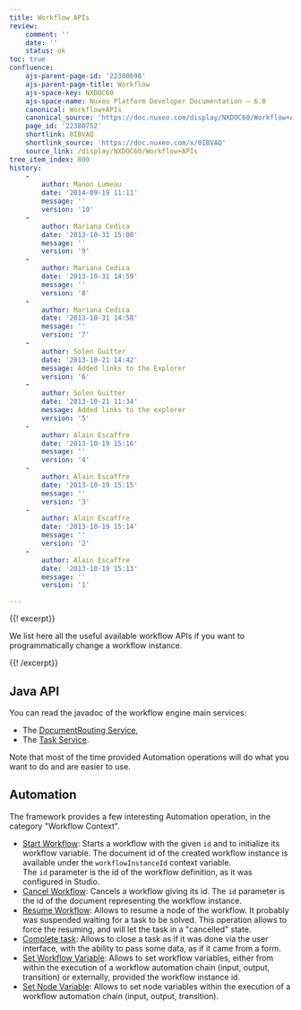 ```yaml
---
title: Workflow APIs
review:
    comment: ''
    date: ''
    status: ok
toc: true
confluence:
    ajs-parent-page-id: '22380698'
    ajs-parent-page-title: Workflow
    ajs-space-key: NXDOC60
    ajs-space-name: Nuxeo Platform Developer Documentation — 6.0
    canonical: Workflow+APIs
    canonical_source: 'https://doc.nuxeo.com/display/NXDOC60/Workflow+APIs'
    page_id: '22380752'
    shortlink: 0IBVAQ
    shortlink_source: 'https://doc.nuxeo.com/x/0IBVAQ'
    source_link: /display/NXDOC60/Workflow+APIs
tree_item_index: 800
history:
    -
        author: Manon Lumeau
        date: '2014-09-19 11:11'
        message: ''
        version: '10'
    -
        author: Mariana Cedica
        date: '2013-10-31 15:00'
        message: ''
        version: '9'
    -
        author: Mariana Cedica
        date: '2013-10-31 14:59'
        message: ''
        version: '8'
    -
        author: Mariana Cedica
        date: '2013-10-31 14:58'
        message: ''
        version: '7'
    -
        author: Solen Guitter
        date: '2013-10-21 14:42'
        message: Added links to the Explorer
        version: '6'
    -
        author: Solen Guitter
        date: '2013-10-21 11:34'
        message: Added links to the explorer
        version: '5'
    -
        author: Alain Escaffre
        date: '2013-10-19 15:16'
        message: ''
        version: '4'
    -
        author: Alain Escaffre
        date: '2013-10-19 15:15'
        message: ''
        version: '3'
    -
        author: Alain Escaffre
        date: '2013-10-19 15:14'
        message: ''
        version: '2'
    -
        author: Alain Escaffre
        date: '2013-10-19 15:13'
        message: ''
        version: '1'

---
```

{{! excerpt}}

We list here all the useful available workflow APIs if you want to programmatically change a workflow instance.

{{! /excerpt}}

## Java API

You can read the javadoc of the workflow engine main services:&nbsp;

*   The [DocumentRouting Service](http://community.nuxeo.com/api/nuxeo/5.8/javadoc/org/nuxeo/ecm/platform/routing/api/DocumentRoutingService.html),
*   The [Task Service](http://community.nuxeo.com/api/nuxeo/5.8/javadoc/org/nuxeo/ecm/platform/task/TaskService.html).

Note that most of the time provided Automation operations will do what you want to do and are easier to use.

## Automation

The framework provides a few interesting Automation operation, in the category "Workflow Context".

*   [Start Workflow](http://explorer.nuxeo.org/nuxeo/site/distribution/Nuxeo%20Platform-6.0/viewOperation/Context.StartWorkflow): Starts a workflow with the given&nbsp;`id`&nbsp;and to initialize its workflow variable. The document id of the created workflow instance is available under the&nbsp;`workflowInstanceId`&nbsp;context variable.
    The&nbsp;`id`&nbsp;parameter is the id of the workflow definition, as it was configured in Studio.
*   [Cancel Workflow](http://explorer.nuxeo.org/nuxeo/site/distribution/Nuxeo%20Platform-5.7.3/viewOperation/Context.CancelWorkflow): Cancels a workflow giving its id. The&nbsp;`id`&nbsp;parameter is the id of the document representing the workflow instance.
*   [Resume Workflow](http://explorer.nuxeo.com/nuxeo/site/distribution/Nuxeo%20Platform-6.0/viewOperation/Workflow.ResumeNodeOperation): Allows to resume a node of the workflow. It probably was suspended waiting for a task to be solved. This operation allows to force the resuming, and will let the task in a "cancelled" state.
*   [Complete task](http://explorer.nuxeo.org/nuxeo/site/distribution/Nuxeo%20Platform-5.7.3/viewOperation/Workflow.CompleteTaskOperation): Allows to close a task as if it was done via the user interface, with the ability to pass some data, as if it came from a form.
*   [Set Workflow Variable](http://explorer.nuxeo.org/nuxeo/site/distribution/Nuxeo%20Platform-6.0/viewOperation/Context.SetWorkflowVar): Allows to set workflow variables, either from within the execution of a workflow automation chain (input, output, transition) or externally, provided the workflow instance id.
*   [Set Node Variable](http://explorer.nuxeo.org/nuxeo/site/distribution/Nuxeo%20Platform-6.0/viewOperation/Context.SetWorkflowNodeVar): Allows to set node variables within the execution of a workflow automation chain (input, output, transition).
